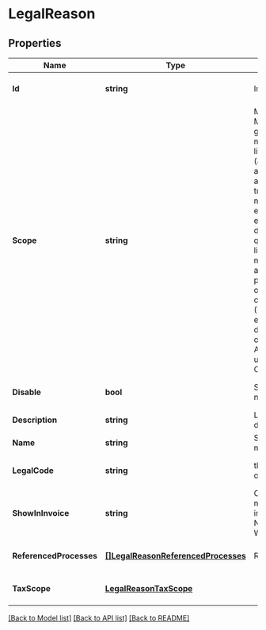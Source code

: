 # LegalReason

## Properties
Name | Type | Description | Notes
------------ | ------------- | ------------- | -------------
**Id** | **string** | Internal ID | [optional] [default to null]
**Scope** | **string** | Message scope. May be one of these. general - This message is not linked to any entity (agast/process/cfop) and will be applied to any item in a transacition. (Esta mensagem tem escopo geral, nao está relacionadas diretamente qualquer objeto.); linkedTo - This message is linked to an entity, and its processing will only occur when the context involves it. (Esta mensagens estão relacionadas diretamente a algum objeto como um AGAST por exemplo, um Processo ou uma CFOP.);  | [default to null]
**Disable** | **bool** | Set this message as no longer valid | [optional] [default to null]
**Description** | **string** | Legal reason textual description; | [default to null]
**Name** | **string** | Short name to this message | [default to null]
**LegalCode** | **string** | this field inform the official code number | [optional] [default to null]
**ShowInInvoice** | **string** | Optional. Show this message when used in Invoice (NFe, NFCe, others...). Where to show this. | [optional] [default to null]
**ReferencedProcesses** | [**[]LegalReasonReferencedProcesses**](LegalReason_referencedProcesses.md) | Referenced Process | [optional] [default to null]
**TaxScope** | [**LegalReasonTaxScope**](LegalReason_taxScope.md) |  | [optional] [default to null]

[[Back to Model list]](../README.md#documentation-for-models) [[Back to API list]](../README.md#documentation-for-api-endpoints) [[Back to README]](../README.md)


